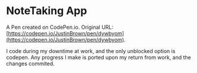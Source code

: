 # NoteTaking App

A Pen created on CodePen.io. Original URL: [https://codepen.io/JustinBrown/pen/dywbyom](https://codepen.io/JustinBrown/pen/dywbyom).

I code during my downtime at work, and the only unblocked option is codepen. Any progress I make is ported upon my return from work, and the changes commited.
